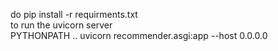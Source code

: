 do pip install -r requirments.txt<br>
to run the uvicorn server <br>
PYTHONPATH .. uvicorn recommender.asgi:app --host 0.0.0.0 <br>
